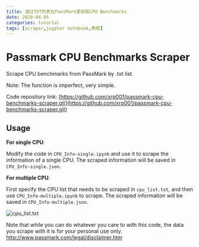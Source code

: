```yaml
---
title: 通过TXT列表在PassMark里获取CPU Benchmarks
date: 2020-04-05
categories: tutorial
tags: [scraper,juypter notebook,教程]
---
```


# Passmark CPU Benchmarks Scraper
Scrape CPU benchmarks from PassMark by .txt list.

Note: The function is imperfect, very simple.

Code repository link: [https://github.com/xrp001/passmark-cpu-benchmarks-scraper.git](https://github.com/xrp001/passmark-cpu-benchmarks-scraper.git)

## Usage

**For single CPU**:

Modify the code in ```CPU_Info-single.ipynb``` and use it to scrape the information of a single CPU. The scraped information will be saved in ```CPU_Info-single.json```.

**For multiple CPU**:

First specify the CPU list that needs to be scraped in ```cpu_list.txt```, and then use ```CPU_Info-multiple.ipynb``` to scrape. The scraped information will be saved in ```CPU_Info-multiple.json```.

![cpu_list.txt](https://wx4.sinaimg.cn/large/6a8c0fe1gy1gdj6ubw93aj206z0h5753.jpg)

Note that while you can do whatever you care to with this code, the data you scrape with it is for your personal use only.
http://www.passmark.com/legal/disclaimer.htm
